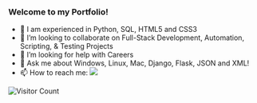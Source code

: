 ### Welcome to my Portfolio!

- 🔭 I am experienced in Python, SQL, HTML5 and CSS3
- 👯 I’m looking to collaborate on Full-Stack Development, Automation, Scripting, & Testing Projects
- 🤔 I’m looking for help with Careers
- 💬 Ask me about Windows, Linux, Mac, Django, Flask, JSON and XML!
- 📫 How to reach me: <a href="https://twitter.com/intent/follow?screen_name=Kushal_Bhatia&tw_p=followbutton"><img src="https://img.shields.io/twitter/follow/Kushal_Bhatia?label=%40Kushal_Bhatia&style=social"></a>

![Visitor Count](https://profile-counter.glitch.me/{kushalbhatia}/count.svg)
